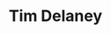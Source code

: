 ---
title: Tim Delaney
position: 21
from: Association of Corporate Counsel
link: "https://www.linkedin.com/in/timothy-j-h-delaney-5647628a/"
section: "board"
---